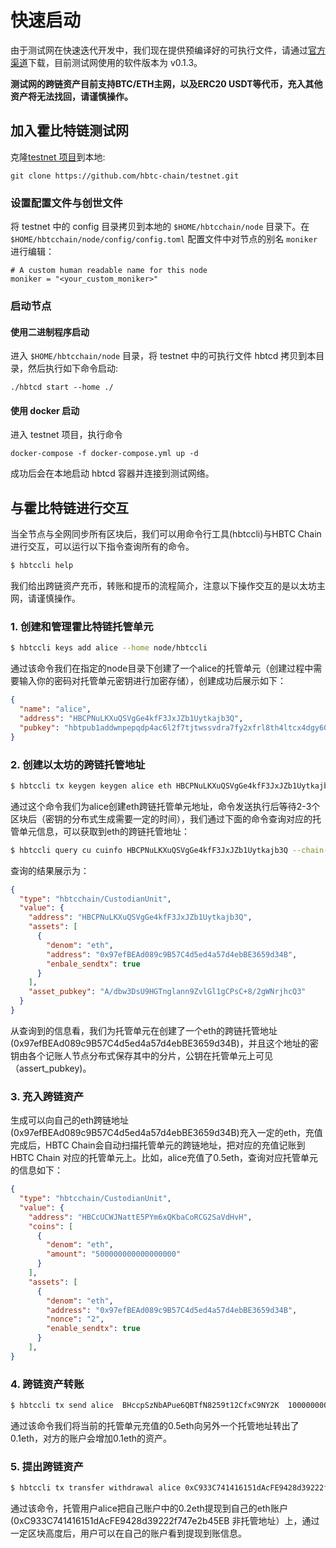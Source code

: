 # 快速启动

由于测试网在快速迭代开发中，我们现在提供预编译好的可执行文件，请通过[官方渠道](https://github.com/hbtc-chain/testnet)下载，目前测试网使用的软件版本为 v0.1.3。

**测试网的跨链资产目前支持BTC/ETH主网，以及ERC20 USDT等代币，充入其他资产将无法找回，请谨慎操作。**

## 加入霍比特链测试网
克隆[testnet 项目](https://github.com/hbtc-chain/testnet)到本地:

```
git clone https://github.com/hbtc-chain/testnet.git
```

### 设置配置文件与创世文件
将 testnet 中的 config 目录拷贝到本地的 `$HOME/hbtcchain/node` 目录下。在 `$HOME/hbtcchain/node/config/config.toml` 配置文件中对节点的别名 `moniker` 进行编辑：  

```
# A custom human readable name for this node
moniker = "<your_custom_moniker>"
```

### 启动节点
#### 使用二进制程序启动
进入 `$HOME/hbtcchain/node` 目录，将 testnet 中的可执行文件 hbtcd 拷贝到本目录，然后执行如下命令启动:

```
./hbtcd start --home ./
```

#### 使用 docker 启动
进入 testnet 项目，执行命令

```
docker-compose -f docker-compose.yml up -d
```

成功后会在本地启动 hbtcd 容器并连接到测试网络。

## 与霍比特链进行交互

当全节点与全网同步所有区块后，我们可以用命令行工具(hbtccli)与HBTC Chain进行交互，可以运行以下指令查询所有的命令。

```bash
$ hbtccli help
```

我们给出跨链资产充币，转账和提币的流程简介，注意以下操作交互的是以太坊主网，请谨慎操作。

### 1. 创建和管理霍比特链托管单元
```bash
$ hbtccli keys add alice --home node/hbtccli
```
通过该命令我们在指定的node目录下创建了一个alice的托管单元（创建过程中需要输入你的密码对托管单元密钥进行加密存储），创建成功后展示如下：
```json
{
  "name": "alice",
  "address": "HBCPNuLKXuQSVgGe4kfF3JxJZb1Uytkajb3Q",
  "pubkey": "hbtpub1addwnpepqdp4ac6l2f7tjtwssvdra7fy2xfrl8th4ltcx4dgy60z2a7ffx5lcu2ja8v",
}
```

### 2. 创建以太坊的跨链托管地址
```bash
$ hbtccli tx keygen keygen alice eth HBCPNuLKXuQSVgGe4kfF3JxJZb1Uytkajb3Q  --chain-id hbtc-testnet --home node/hbtccli
```
通过这个命令我们为alice创建eth跨链托管单元地址，命令发送执行后等待2-3个区块后（密钥的分布式生成需要一定的时间），我们通过下面的命令查询对应的托管单元信息，可以获取到eth的跨链托管地址：
```bash
$ hbtccli query cu cuinfo HBCPNuLKXuQSVgGe4kfF3JxJZb1Uytkajb3Q --chain-id hbtc-testnet --home node/hbtccli
```
查询的结果展示为：
```json
{
  "type": "hbtcchain/CustodianUnit",
  "value": {
    "address": "HBCPNuLKXuQSVgGe4kfF3JxJZb1Uytkajb3Q",
    "assets": [
      {
        "denom": "eth",
        "address": "0x97efBEAd089c9B57C4d5ed4a57d4ebBE3659d34B",
        "enbale_sendtx": true
      }
    ],
    "asset_pubkey": "A/dbw3DsU9HGTnglann9ZvlGl1gCPsC+8/2gWNrjhcQ3"
  }
}
```
从查询到的信息看，我们为托管单元在创建了一个eth的跨链托管地址(0x97efBEAd089c9B57C4d5ed4a57d4ebBE3659d34B)，并且这个地址的密钥由各个记账人节点分布式保存其中的分片，公钥在托管单元上可见（assert_pubkey)。

### 3. 充入跨链资产
生成可以向自己的eth跨链地址(0x97efBEAd089c9B57C4d5ed4a57d4ebBE3659d34B)充入一定的eth，充值完成后，HBTC Chain会自动扫描托管单元的跨链地址，把对应的充值记账到HBTC Chain 对应的托管单元上。比如，alice充值了0.5eth，查询对应托管单元的信息如下：
```json
{
  "type": "hbtcchain/CustodianUnit",
  "value": {
    "address": "HBCcUCWJNattE5PYm6xQKbaCoRCG2SaVdHvH",
    "coins": [
      {
        "denom": "eth",
        "amount": "500000000000000000"
      }
    ],
    "assets": [
      {
        "denom": "eth",
        "address": "0x97efBEAd089c9B57C4d5ed4a57d4ebBE3659d34B",
        "nonce": "2",
        "enable_sendtx": true
      }
    ],
}
```

### 4. 跨链资产转账
```bash
$ hbtccli tx send alice  BHccpSzNbAPue6QBTfN8259t12CfxC9NY2K  100000000000000000eth --chain-id hbtccli-testnet --home node/hbtccli
```
通过该命令我们将当前的托管单元充值的0.5eth向另外一个托管地址转出了0.1eth，对方的账户会增加0.1eth的资产。

### 5. 提出跨链资产
```bash
$ hbtccli tx transfer withdrawal alice 0xC933C741416151dAcFE9428d39222f747e2b45EB 200000000000000000eth 21000000000000000 --chain-id hbtc-testnet --home node/hbtccli
```
通过该命令，托管用户alice把自己账户中的0.2eth提现到自己的eth账户(0xC933C741416151dAcFE9428d39222f747e2b45EB 非托管地址）上，通过一定区块高度后，用户可以在自己的账户看到提现到账信息。
